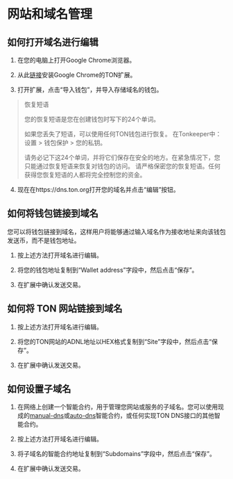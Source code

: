 # 网站和域名管理

## 如何打开域名进行编辑

1. 在您的电脑上打开Google Chrome浏览器。

2. 从此[链接](https://chrome.google.com/webstore/detail/ton-wallet/nphplpgoakhhjchkkhmiggakijnkhfnd)安装Google Chrome的TON扩展。

3. 打开扩展，点击“导入钱包”，并导入存储域名的钱包。

> 恢复短语
>
> 您的恢复短语是您在创建钱包时写下的24个单词。
>
> 如果您丢失了短语，可以使用任何TON钱包进行恢复。
> 在Tonkeeper中：设置 > 钱包保护 > 您的私钥。
>
> 请务必记下这24个单词，并将它们保存在安全的地方。在紧急情况下，您只能通过恢复短语来恢复对钱包的访问。
> 请严格保密您的恢复短语。任何获得您恢复短语的人都将完全控制您的资金。

4. 现在在https://dns.ton.org打开您的域名并点击“编辑”按钮。

## 如何将钱包链接到域名

您可以将钱包链接到域名，这样用户将能够通过输入域名作为接收地址来向该钱包发送币，而不是钱包地址。

1. 按上述方法打开域名进行编辑。

2. 将您的钱包地址复制到“Wallet address”字段中，然后点击“保存”。

3. 在扩展中确认发送交易。

## 如何将 TON 网站链接到域名

1. 按上述方法打开域名进行编辑。

2. 将您的TON网站的ADNL地址以HEX格式复制到“Site”字段中，然后点击“保存”。

3. 在扩展中确认发送交易。

## 如何设置子域名

1. 在网络上创建一个智能合约，用于管理您网站或服务的子域名。您可以使用现成的[manual-dns](https://github.com/ton-blockchain/ton/blob/master/crypto/smartcont/dns-manual-code.fc)或[auto-dns](https://github.com/ton-blockchain/ton/blob/master/crypto/smartcont/dns-auto-code.fc)智能合约，或任何实现TON DNS接口的其他智能合约。

2. 按上述方法打开域名进行编辑。

3. 将子域名的智能合约地址复制到“Subdomains”字段中，然后点击“保存”。

4. 在扩展中确认发送交易。
